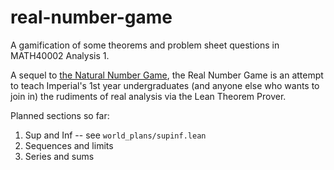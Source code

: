 # real-number-game
A gamification of some theorems and problem sheet questions in MATH40002 Analysis 1.

A sequel to [the Natural Number Game](http://wwwf.imperial.ac.uk/~buzzard/xena/natural_number_game/),
the Real Number Game is an attempt to teach Imperial's 1st year undergraduates
(and anyone else who wants to join in) the rudiments of real analysis via the Lean Theorem Prover.

Planned sections so far:

1) Sup and Inf -- see `world_plans/supinf.lean`
2) Sequences and limits
3) Series and sums
